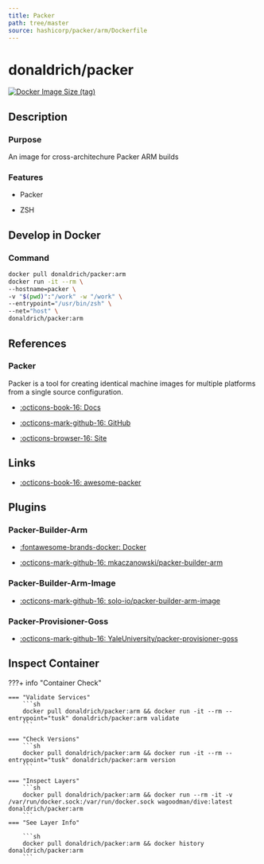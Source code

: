 ```yaml
---
title: Packer
path: tree/master
source: hashicorp/packer/arm/Dockerfile
---
```


# donaldrich/packer

[![Docker Image Size (tag)](https://img.shields.io/docker/image-size/donaldrich/packer/arm?color=blue&label=size&logo=docker&style=flat-square)](https://hub.docker.com/r/donaldrich/packer/arm)

## Description

### Purpose

An image for cross-architechure Packer ARM builds

### Features

- Packer

- ZSH

## Develop in Docker

### Command

```sh
docker pull donaldrich/packer:arm
docker run -it --rm \
--hostname=packer \
-v "$(pwd)":"/work" -w "/work" \
--entrypoint="/usr/bin/zsh" \
--net="host" \
donaldrich/packer:arm
```

## References

### Packer

Packer is a tool for creating identical machine images for multiple platforms from a single source configuration.

- [:octicons-book-16: Docs](https://www.packer.io/docs)

- [:octicons-mark-github-16: GitHub](https://github.com/hashicorp/packer)

- [:octicons-browser-16: Site](https://www.packer.io)

## Links

- [:octicons-book-16: awesome-packer](https://github.com/dawitnida/awesome-packer)

## Plugins

### Packer-Builder-Arm

- [:fontawesome-brands-docker: Docker](mkaczanowski/packer-builder-arm)

- [:octicons-mark-github-16: mkaczanowski/packer-builder-arm](https://github.com/mkaczanowski/packer-builder-arm)

### Packer-Builder-Arm-Image

- [:octicons-mark-github-16: solo-io/packer-builder-arm-image](https://github.com/solo-io/packer-builder-arm-image)

### Packer-Provisioner-Goss

- [:octicons-mark-github-16: YaleUniversity/packer-provisioner-goss](https://github.com/YaleUniversity/packer-provisioner-goss)

## Inspect Container

???+ info "Container Check"

    === "Validate Services"
        ```sh
        docker pull donaldrich/packer:arm && docker run -it --rm --entrypoint="tusk" donaldrich/packer:arm validate
        ```

    === "Check Versions"
        ```sh
        docker pull donaldrich/packer:arm && docker run -it --rm --entrypoint="tusk" donaldrich/packer:arm version
        ```

    === "Inspect Layers"
        ```sh
        docker pull donaldrich/packer:arm && docker run --rm -it -v /var/run/docker.sock:/var/run/docker.sock wagoodman/dive:latest donaldrich/packer:arm
        ```
    === "See Layer Info"

        ```sh
        docker pull donaldrich/packer:arm && docker history donaldrich/packer:arm
        ```
